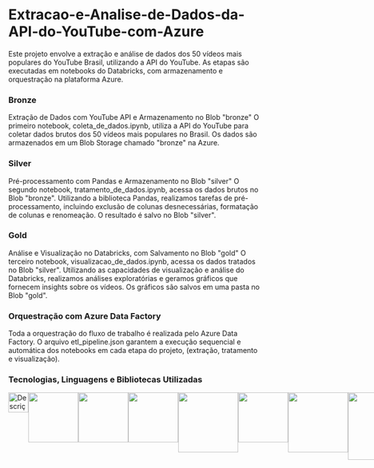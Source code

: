 # Extracao-e-Analise-de-Dados-da-API-do-YouTube-com-Azure

Este projeto envolve a extração e análise de dados dos 50 vídeos mais populares do YouTube Brasil, utilizando a API do YouTube. As etapas são executadas em notebooks do Databricks, com armazenamento e orquestração na plataforma Azure.

### Bronze
Extração de Dados com YouTube API e Armazenamento no Blob "bronze"
O primeiro notebook, coleta_de_dados.ipynb, utiliza a API do YouTube para coletar dados brutos dos 50 vídeos mais populares no Brasil. Os dados são armazenados em um Blob Storage chamado "bronze" na Azure.

### Silver
Pré-processamento com Pandas e Armazenamento no Blob "silver"
O segundo notebook, tratamento_de_dados.ipynb, acessa os dados brutos no Blob "bronze". Utilizando a biblioteca Pandas, realizamos tarefas de pré-processamento, incluindo exclusão de colunas desnecessárias, formatação de colunas e renomeação. O resultado é salvo no Blob "silver".

### Gold
Análise e Visualização no Databricks, com Salvamento no Blob "gold"
O terceiro notebook, visualizacao_de_dados.ipynb, acessa os dados tratados no Blob "silver". Utilizando as capacidades de visualização e análise do Databricks, realizamos análises exploratórias e geramos gráficos que fornecem insights sobre os vídeos. Os gráficos são salvos em uma pasta no Blob "gold".

### Orquestração com Azure Data Factory
Toda a orquestração do fluxo de trabalho é realizada pelo Azure Data Factory. O arquivo etl_pipeline.json garantem a execução sequencial e automática dos notebooks em cada etapa do projeto, (extração, tratamento e visualização).

### Tecnologias, Linguagens e Bibliotecas Utilizadas
  <div style="display: flex; flex-direction: row;">
  <img src="https://upload.wikimedia.org/wikipedia/commons/thumb/c/c3/Python-logo-notext.svg/1200px-Python-logo-notext.svg.png" alt="Descrição da Imagem" width="40">
  <img src="https://cdn.icon-icons.com/icons2/2699/PNG/512/microsoft_azure_logo_icon_168977.png" width="100">
  <img src="https://upload.wikimedia.org/wikipedia/commons/6/63/Databricks_Logo.png" width="100">     
  <img src="https://miro.medium.com/v2/resize:fit:975/0*IOGNRnuhopjfGQzl.png" width="100"> 
  <img src="https://securiti.ai/wp-content/uploads/2023/03/microsoft-azure-blob-storage-logo.com_.webp" width="120">
  <img src="https://upload.wikimedia.org/wikipedia/commons/thumb/e/ed/Pandas_logo.svg/2560px-Pandas_logo.svg.png" width="100">
  <img src="https://matplotlib.org/stable/_images/sphx_glr_logos2_003.png" width="120">
   <img src="https://seaborn.pydata.org/_images/logo-wide-lightbg.svg" width="135">
</div>
